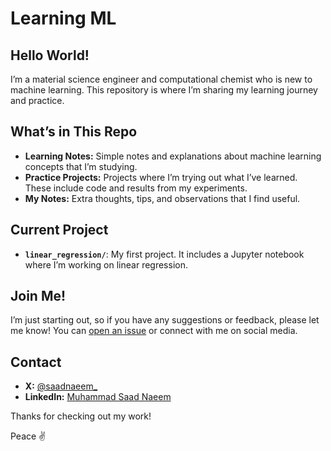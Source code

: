 # Learning ML

## Hello World!

I’m a material science engineer and computational chemist who is new to machine learning. This repository is where I’m sharing my learning journey and practice.

## What’s in This Repo

- **Learning Notes:** Simple notes and explanations about machine learning concepts that I’m studying.
- **Practice Projects:** Projects where I’m trying out what I’ve learned. These include code and results from my experiments.
- **My Notes:** Extra thoughts, tips, and observations that I find useful.

## Current Project

- **`linear_regression/`**: My first project. It includes a Jupyter notebook where I’m working on linear regression.

## Join Me!

I’m just starting out, so if you have any suggestions or feedback, please let me know! You can [open an issue](https://github.com/your-username/learning-ML/issues) or connect with me on social media.

## Contact

- **X:** [@saadnaeem_](https://x.com/saadnaeem_)
- **LinkedIn:** [Muhammad Saad Naeem](https://www.linkedin.com/in/muhammadsaadnaeem/)

Thanks for checking out my work!

Peace ✌️ 
